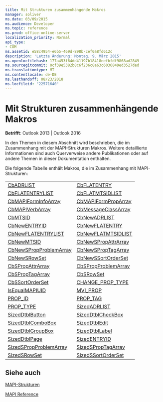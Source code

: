 ```yaml
---
title: Mit Strukturen zusammenhängende Makros
manager: soliver
ms.date: 03/09/2015
ms.audience: Developer
ms.topic: reference
ms.prod: office-online-server
localization_priority: Normal
api_type:
- COM
ms.assetid: e58c4954-e6b5-469d-898b-cef0a8fd612c
description: 'Letzte Änderung: Montag, 9. März 2015'
ms.openlocfilehash: 177a453f64dd41197b18418eefbfdf9868ad2849
ms.sourcegitcommit: 0cf39e5382b8c6f236c8a63c6036849ed3527ded
ms.translationtype: MT
ms.contentlocale: de-DE
ms.lasthandoff: 08/23/2018
ms.locfileid: "22571640"
---
```

# <a name="macros-related-to-structures"></a>Mit Strukturen zusammenhängende Makros

  
  
**Betrifft**: Outlook 2013 | Outlook 2016 
  
In den Themen in diesem Abschnitt wird beschrieben, die im Zusammenhang mit der MAPI-Strukturen Makros. Weitere detaillierte Informationen sind auch Querverweise andere Publikationen oder auf andere Themen in dieser Dokumentation enthalten. 
  
Die folgende Tabelle enthält Makros, die im Zusammenhang mit MAPI-Strukturen:
  
|||
|:-----|:-----|
|[CbADRLIST](cbadrlist.md) <br/> |[CbFLATENTRY](cbflatentry.md) <br/> |
|[CbFLATENTRYLIST](cbflatentrylist.md) <br/> |[CbFLATMTSIDLIST](cbflatmtsidlist.md) <br/> |
|[CbMAPIFormInfoArray](cbmapiforminfoarray.md) <br/> |[CbMAPIFormPropArray](cbmapiformproparray.md) <br/> |
|[CbMAPIVerbArray](cbmapiverbarray.md) <br/> |[CbMessageClassArray](cbmessageclassarray.md) <br/> |
|[CbMTSID](cbmtsid.md) <br/> |[CbNewADRLIST](cbnewadrlist.md) <br/> |
|[CbNewENTRYID](cbnewentryid.md) <br/> |[CbNewFLATENTRY](cbnewflatentry.md) <br/> |
|[CbNewFLATENTRYLIST](cbnewflatentrylist.md) <br/> |[CbNewFLATMTSIDLIST](cbnewflatmtsidlist.md) <br/> |
|[CbNewMTSID](cbnewmtsid.md) <br/> |[CbNewSPropAttrArray](cbnewspropattrarray.md) <br/> |
|[CbNewSPropProblemArray](cbnewspropproblemarray.md) <br/> |[CbNewSPropTagArray](cbnewsproptagarray.md) <br/> |
|[CbNewSRowSet](cbnewsrowset.md) <br/> |[CbNewSSortOrderSet](cbnewssortorderset.md) <br/> |
|[CbSPropAttrArray](cbspropattrarray.md) <br/> |[CbSPropProblemArray](cbspropproblemarray.md) <br/> |
|[CbSPropTagArray](cbsproptagarray.md) <br/> |[CbSRowSet](cbsrowset.md) <br/> |
|[CbSSortOrderSet](cbssortorderset.md) <br/> |[CHANGE_PROP_TYPE](change_prop_type.md) <br/> |
|[IsEqualMAPIUID](isequalmapiuid.md) <br/> |[MVI_PROP](mvi_prop.md) <br/> |
|[PROP_ID](prop_id.md) <br/> |[PROP_TAG](prop_tag.md) <br/> |
|[PROP_TYPE](prop_type.md) <br/> |[SizedADRLIST](sizedadrlist.md) <br/> |
|[SizedDtblButton](sizeddtblbutton.md) <br/> |[SizedDtblCheckBox](sizeddtblcheckbox.md) <br/> |
|[SizedDtblComboBox](sizeddtblcombobox.md) <br/> |[SizedDtblEdit](sizeddtbledit.md) <br/> |
|[SizedDtblGroupBox](sizeddtblgroupbox.md) <br/> |[SizedDtblLabel](sizeddtbllabel.md) <br/> |
|[SizedDtblPage](sizeddtblpage.md) <br/> |[SizedENTRYID](sizedentryid.md) <br/> |
|[SizedSPropProblemArray](sizedspropproblemarray.md) <br/> |[SizedSPropTagArray](sizedsproptagarray.md) <br/> |
|[SizedSRowSet](sizedsrowset.md) <br/> |[SizedSSortOrderSet](sizedssortorderset.md) <br/> |
   
## <a name="see-also"></a>Siehe auch



[MAPI-Strukturen](mapi-structures.md)


[MAPI Reference](mapi-reference.md)

